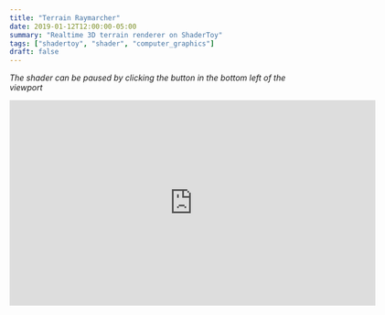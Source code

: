 ```yaml
---
title: "Terrain Raymarcher"
date: 2019-01-12T12:00:00-05:00
summary: "Realtime 3D terrain renderer on ShaderToy"
tags: ["shadertoy", "shader", "computer_graphics"]
draft: false
---
```


_The shader can be paused by clicking the button in the bottom left of the viewport_

<iframe width="640" height="360" frameborder="0" src="https://www.shadertoy.com/embed/tsl3zl?gui=true&t=10&paused=false&muted=false" allowfullscreen></iframe>

